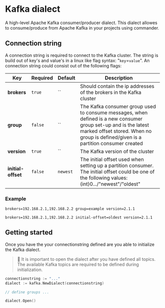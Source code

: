 # Kafka dialect

A high-level Apache Kafka consumer/producer dialect. This dialect allowes to consume/produce from Apache Kafka in your projects using commander.

## Connection string

A connection string is required to connect to the Kafka cluster.
The string is build out of key's and value's in a linux like flag syntax: "`key`=`value`".
An connection string could consist out of the following flags:

| Key | Required | Default | Description |
|---|---|---|---|
| **brokers** | `true` | `` | Should contain the ip addresses of the brokers in the Kafka cluster |
| **group** | `false` | `` | The Kafka consumer group used to consume messages, when defined is a new consumer group set-up and is the latest marked offset stored. When no group is defined/given is a partition consumer created |
| **version** | `true` | `` | The Kafka version of the cluster |
| **initial-offset** | `false` | `newest` | The initial offset used when setting up a partition consumer. The initial offset could be one of the following values: (int)0.../"newest"/"oldest" |

### Example

```
brokers=192.168.2.1,192.168.2.2 group=example version=2.1.1
```

```
brokers=192.168.2.1,192.168.2.2 initial-offset=oldest version=2.1.1
```

## Getting started

Once you have the your connectionstring defined are you able to initialize the Kafka dialect.

> 🚧 It is important to open the dialect after you have defined all topics. The available Kafka topics are required to be defined during initialization.

```go
connectionstring := "..."
dialect := kafka.NewDialect(connectionstring)

// define groups ...

dialect.Open()
```